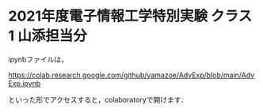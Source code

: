 # 2021年度電子情報工学特別実験 クラス1 山添担当分

ipynbファイルは，

https://colab.research.google.com/github/yamazoe/AdvExp/blob/main/AdvExp.ipynb

といった形でアクセスすると，colaboratoryで開けます．

